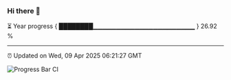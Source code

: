 ### Hi there 👋

⏳ Year progress { ████████▁▁▁▁▁▁▁▁▁▁▁▁▁▁▁▁▁▁▁▁▁▁ } 26.92 %

---

⏰ Updated on Wed, 09 Apr 2025 06:21:27 GMT

![Progress Bar CI](https://github.com/liununu/liununu/workflows/Progress%20Bar%20CI/badge.svg)

